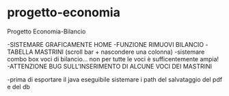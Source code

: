 # progetto-economia
Progetto Economia-Bilancio

-SISTEMARE GRAFICAMENTE HOME
-FUNZIONE RIMUOVI BILANCIO
-TABELLA MASTRINI (scroll bar + nascondere una colonna)
-sistemare combo box voci di bilancio... non per tutte le voci è sufficentemente ampia!
-ATTENZIONE BUG SULL'INSERIMENTO DI ALCUNE VOCI DEI MASTRINI

-prima di esportare il java eseguibile sistemare i path del salvataggio del pdf e del db

